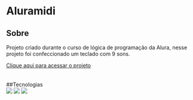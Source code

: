 <h1>Aluramidi</h1>

<h2>Sobre</h2>
<p>Projeto criado durante o curso de lógica de programação da Alura, nesse projeto foi confeccionado um teclado com 9 sons.</p>
<a href = "https://aluramidi-theta.vercel.app/" class = "link">Clique aqui para acessar o projeto</a>
</br> </br> </br>
##Tecnologias
<div>
  <img src="https://img.shields.io/badge/HTML-239120?style=for-the-badge&logo=html5&logoColor=white">
  <img src="https://img.shields.io/badge/CSS-239120?&style=for-the-badge&logo=css3&logoColor=white">
  <img src="https://img.shields.io/badge/JavaScript-F7DF1E?style=for-the-badge&logo=javascript&logoColor=black">
</div>
